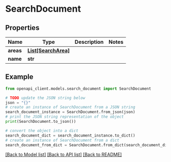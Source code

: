 # SearchDocument


## Properties

Name | Type | Description | Notes
------------ | ------------- | ------------- | -------------
**areas** | [**List[SearchArea]**](SearchArea.md) |  | 
**name** | **str** |  | 

## Example

```python
from openapi_client.models.search_document import SearchDocument

# TODO update the JSON string below
json = "{}"
# create an instance of SearchDocument from a JSON string
search_document_instance = SearchDocument.from_json(json)
# print the JSON string representation of the object
print(SearchDocument.to_json())

# convert the object into a dict
search_document_dict = search_document_instance.to_dict()
# create an instance of SearchDocument from a dict
search_document_from_dict = SearchDocument.from_dict(search_document_dict)
```
[[Back to Model list]](../README.md#documentation-for-models) [[Back to API list]](../README.md#documentation-for-api-endpoints) [[Back to README]](../README.md)


